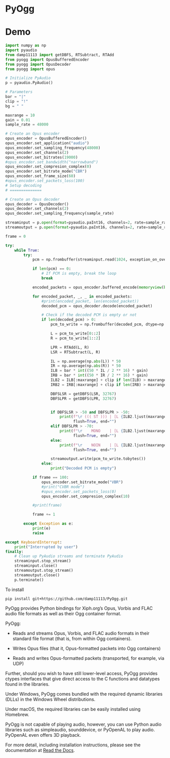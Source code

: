# PyOgg

# Demo

```py
import numpy as np
import pyaudio
from damp11113 import getDBFS, RTSubtract, RTAdd
from pyogg import OpusBufferedEncoder
from pyogg import OpusDecoder
from pyogg import opus

# Initialize PyAudio
p = pyaudio.PyAudio()

# Parameters
bar = "|"
clip = "!"
bg = " "

maxrange = 10
gain = 0.01
sample_rate = 48000

# Create an Opus encoder
opus_encoder = OpusBufferedEncoder()
opus_encoder.set_application("audio")
opus_encoder.set_sampling_frequency(48000)
opus_encoder.set_channels(2)
opus_encoder.set_bitrates(19000)
#opus_encoder.set_bandwidth("narrowband")
opus_encoder.set_compresion_complex(0)
opus_encoder.set_bitrate_mode("CBR")
opus_encoder.set_frame_size(60)
#opus_encoder.set_packets_loss(100)
# Setup decoding
# ==============

# Create an Opus decoder
opus_decoder = OpusDecoder()
opus_decoder.set_channels(2)
opus_decoder.set_sampling_frequency(sample_rate)

streaminput = p.open(format=pyaudio.paInt16, channels=2, rate=sample_rate, input=True)
streamoutput = p.open(format=pyaudio.paInt16, channels=2, rate=sample_rate, output=True)

frame = 0

try:
    while True:
        try:
            pcm = np.frombuffer(streaminput.read(1024, exception_on_overflow=False), dtype=np.int16)

            if len(pcm) == 0:
                # If PCM is empty, break the loop
                break

            encoded_packets = opus_encoder.buffered_encode(memoryview(bytearray(pcm)))

            for encoded_packet, _, _ in encoded_packets:
                #print(encoded_packet, len(encoded_packet))
                decoded_pcm = opus_decoder.decode(encoded_packet)

                # Check if the decoded PCM is empty or not
                if len(decoded_pcm) > 0:
                    pcm_to_write = np.frombuffer(decoded_pcm, dtype=np.int16)

                    L = pcm_to_write[0::2]
                    R = pcm_to_write[1::2]

                    LPR = RTAdd(L, R)
                    LSR = RTSubtract(L, R)

                    IL = np.average(np.abs(L)) * 50
                    IR = np.average(np.abs(R)) * 50
                    ILB = bar * int((50 * IL / 2 ** 16) * gain)
                    IRB = bar * int((50 * IR / 2 ** 16) * gain)
                    ILB2 = ILB[:maxrange] + clip if len(ILB) > maxrange else ILB
                    IRB2 = IRB[:maxrange] + clip if len(IRB) > maxrange else IRB

                    DBFSLSR = getDBFS(LSR, 32767)
                    DBFSLPR = getDBFS(LPR, 32767)


                    if DBFSLSR > -50 and DBFSLPR > -50:
                        print(f"\r ((( ST ))) | [L {ILB2.ljust(maxrange + 1, bg)} | R {IRB2.ljust(maxrange + 1, bg)}]",
                              flush=True, end="")
                    elif DBFSLPR > -70:
                        print(f"\r    MONO    | [L {ILB2.ljust(maxrange + 1, bg)} | R {IRB2.ljust(maxrange + 1, bg)}]",
                              flush=True, end="")
                    else:
                        print(f"\r    NOIN    | [L {ILB2.ljust(maxrange + 1, bg)} | R {IRB2.ljust(maxrange + 1, bg)}]",
                              flush=True, end="")

                    streamoutput.write(pcm_to_write.tobytes())
                else:
                    print("Decoded PCM is empty")

            if frame == 100:
                opus_encoder.set_bitrate_mode("VBR")
                #print("CVBR mode")
                #opus_encoder.set_packets_loss(0)
                opus_encoder.set_compresion_complex(10)

            #print(frame)

            frame += 1

        except Exception as e:
            print(e)
            raise

except KeyboardInterrupt:
    print("Interrupted by user")
finally:
    # Clean up PyAudio streams and terminate PyAudio
    streaminput.stop_stream()
    streaminput.close()
    streamoutput.stop_stream()
    streamoutput.close()
    p.terminate()
```

To install

```
pip install git+https://github.com/damp11113/PyOgg.git
```

PyOgg provides Python bindings for Xiph.org’s Opus, Vorbis and FLAC
audio file formats as well as their Ogg container format.

PyOgg:

- Reads and streams Opus, Vorbis, and FLAC audio formats in their
  standard file format (that is, from within Ogg containers).

- Writes Opus files (that it, Opus-formatted packets into Ogg
  containers)

- Reads and writes Opus-formatted packets (transported, for example,
  via UDP)

Further, should you wish to have still lower-level access, PyOgg
provides ctypes interfaces that give direct access to the C functions
and datatypes found in the libraries.

Under Windows, PyOgg comes bundled with the required dynamic libraries
(DLLs) in the Windows Wheel distributions.

Under macOS, the required libraries can be easily installed using
Homebrew.

PyOgg is not capable of playing audio, however, you can use Python
audio libraries such as simpleaudio, sounddevice, or PyOpenAL to play
audio. PyOpenAL even offers 3D playback.

For more detail, including installation instructions, please see the
documentation at [Read the
Docs](https://pyogg.readthedocs.io/en/latest/).
